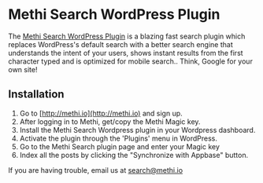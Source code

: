 # Methi Search WordPress Plugin

The [Methi Search WordPress Plugin](https://methi.io) is a blazing fast search plugin which replaces WordPress's default search with a better search engine that understands the intent of your users, shows instant results from the first character typed and is optimized for mobile search.. Think, Google for your own site!

## Installation

1. Go to [http://methi.io](http://methi.io) and sign up.
2. After logging in to Methi, get/copy the Methi Magic key.
3. Install the Methi Search Wordpress plugin in your Wordpress dashboard.
4. Activate the plugin through the 'Plugins' menu in WordPress.
5. Go to the Methi Search plugin page and enter your Magic key
6. Index all the posts by clicking the "Synchronize with Appbase" button.

If you are having trouble, email us at search@methi.io 
